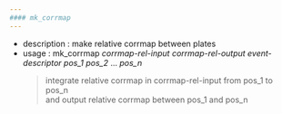 ```yaml
---
#### mk_corrmap
---
```


+ description : make relative corrmap between plates  
+ usage : mk_corrmap *corrmap-rel-input* *corrmap-rel-output* *event-descriptor* *pos_1* *pos_2* ... *pos_n*
  > integrate relative corrmap in corrmap-rel-input from pos_1 to pos_n  
  > and output relative corrmap between pos_1 and pos_n  
